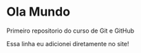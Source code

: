 # Ola Mundo
 Primeiro repositorio  do curso de Git e GitHub



 Essa linha  eu adicionei diretamente no site!
